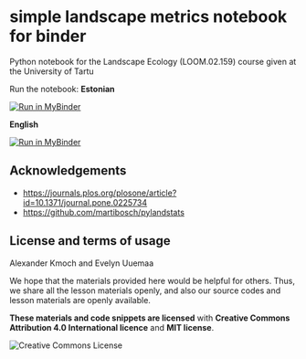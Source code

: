 # simple landscape metrics notebook for binder

Python notebook for the Landscape Ecology (LOOM.02.159) course given at the University of Tartu

Run the notebook:
__Estonian__

[![Run in MyBinder](https://mybinder.org/badge_logo.svg)](https://mybinder.org/v2/gh/LandscapeGeoinformatics/landstats_nb2022/HEAD?filepath=ls_stats_est.ipynb)

__English__

[![Run in MyBinder](https://mybinder.org/badge_logo.svg)](https://mybinder.org/v2/gh/LandscapeGeoinformatics/landstats_nb2022/HEAD?filepath=ls_stats.ipynb)

## Acknowledgements

- https://journals.plos.org/plosone/article?id=10.1371/journal.pone.0225734
- https://github.com/martibosch/pylandstats

## License and terms of usage

Alexander Kmoch and Evelyn Uuemaa

We hope that the materials provided here would be helpful for others. Thus, we share all the lesson materials openly, and also our source codes and lesson materials are openly available.

**These materials and code snippets are licensed** with **Creative Commons Attribution 4.0 International licence** and **MIT license**.

<a rel="license" href="http://creativecommons.org/licenses/by/4.0/"><img alt="Creative Commons License" style="border-width:0" align="left" src="https://i.creativecommons.org/l/by/4.0/88x31.png" /></a>

